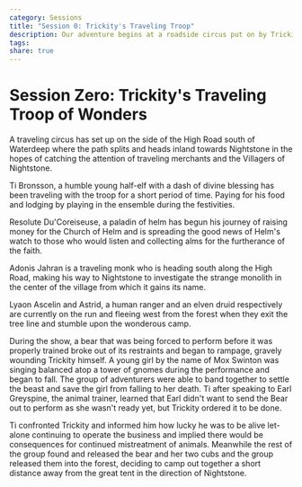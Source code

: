 ```yaml
---
category: Sessions
title: "Session 0: Trickity's Traveling Troop"
description: Our adventure begins at a roadside circus put on by Trickity and his merry band of performers
tags: 
share: true
---
```

# Session Zero: Trickity's Traveling Troop of Wonders
A traveling circus has set up on the side of the High Road south of Waterdeep where the path splits and heads inland towards Nightstone in the hopes of catching the attention of traveling merchants and the Villagers of Nightstone.

Ti Bronsson, a humble young half-elf with a dash of divine blessing has been traveling with the troop for a short period of time. Paying for his food and lodging by playing in the ensemble during the festivities.

Resolute Du'Coreiseuse, a paladin of helm has begun his journey of raising money for the Church of Helm and is spreading the good news of Helm's watch to those who would listen and collecting alms for the furtherance of the faith.

Adonis Jahran is a traveling monk who is heading south along the High Road, making his way to Nightstone to investigate the strange monolith in the center of the village from which it gains its name.

Lyaon Ascelin and Astrid, a human ranger and an elven druid respectively are currently on the run and fleeing west from the forest when they exit the tree line and stumble upon the wonderous camp.

During the show, a bear that was being forced to perform before it was properly trained broke out of its restraints and began to rampage, gravely wounding Trickity himself. A young girl by the name of Mox Swinton was singing balanced atop a tower of gnomes during the performance and began to fall. The group of adventurers were able to band together to settle the beast and save the girl from falling to her death. Ti after speaking to Earl Greyspine, the animal trainer, learned that Earl didn't want to send the Bear out to perform as she wasn't ready yet, but Trickity ordered it to be done.

Ti confronted Trickity and informed him how lucky he was to be alive let-alone continuing to operate the business and implied there would be consequences for continued mistreatment of animals. Meanwhile the rest of the group found and released the bear and her two cubs and the group released them into the forest, deciding to camp out together a short distance away from the great tent in the direction of Nightstone.